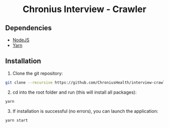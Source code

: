 <h1 align="center">Chronius Interview - Crawler</h1>

## Dependencies

- [NodeJS](https://nodejs.org/en/download/)
- [Yarn](https://yarnpkg.com/getting-started/install)

## Installation

1. Clone the git repository:

```bash
git clone --recursive https://github.com/ChroniusHealth/interview-crawler.git
```

2. cd into the root folder and run (this will install all packages):

```bash
yarn
```

3. If installation is successful (no errors), you can launch the application:

```bash
yarn start
```
